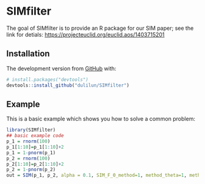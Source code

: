 
<!-- README.md is generated from README.Rmd. Please edit that file -->

# SIMfilter

<!-- badges: start -->

<!-- badges: end -->

The goal of SIMfilter is to provide an R package for our SIM paper; see
the link for detials: <https://projecteuclid.org/euclid.aos/1403715201>

## Installation

The development version from [GitHub](https://github.com/) with:

``` r
# install.packages("devtools")
devtools::install_github("dulilun/SIMfilter")
```

## Example

This is a basic example which shows you how to solve a common problem:

``` r
library(SIMfilter)
## basic example code
p_1 = rnorm(100)
p_1[1:10]=p_1[1:10]+2
p_1 = 1-pnorm(p_1)
p_2 = rnorm(100)
p_2[1:10]=p_2[1:10]+2
p_2 = 1-pnorm(p_2)
out = SIM(p_1, p_2, alpha = 0.1, SIM_F_0_method=1, method_theta=1, method_lambda=1, method_t=3)
```
